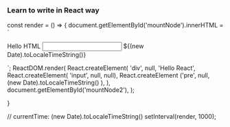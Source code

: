 ### Learn to write in React way

const render = () => {
  document.getElementById('mountNode').innerHTML = `
	<div>
    Hello HTML
<input />
 ${(new Date).toLocaleTimeString()} 
  </div>
`;
  ReactDOM.render(
  React.createElement(
    'div', 
    null, 
    'Hello React',
    React.createElement( 'input', null, null),
    React.createElement ('pre', null, (new Date).toLocaleTimeString() ),
  ),
  document.getElementById('mountNode2'),
);
  
}



// 	currentTime: (new Date).toLocaleTimeString()
 setInterval(render, 1000);


